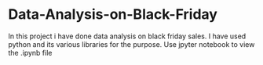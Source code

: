 # Data-Analysis-on-Black-Friday
In this project i have done data analysis on black friday sales.
I have used python and its various libraries for the purpose.
Use jpyter notebook to view the .ipynb file
